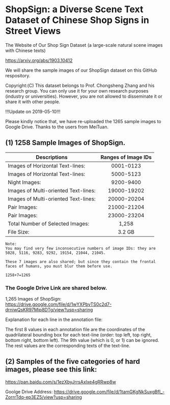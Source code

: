 # ShopSign: a Diverse Scene Text Dataset of Chinese Shop Signs in Street Views
The Website of Our Shop Sign Dataset (a large-scale natural scene images with Chinese texts)


https://arxiv.org/abs/1903.10412

We will share the sample images of our ShopSign dataset on this GitHub respository. 

Copyright:(C) This dataset belongs to Prof. Chongsheng Zhang and his research group. You can only use it for your own research purposes (industry or universities). However, you are not allowed to disseminate it or share it with other people. 

!!!Update on 2019-05-10!!!

Please kindly notice that, we have re-uploaded the 1265 sample images to Google Drive.  Thanks to the users from MeiTuan. 

## (1) 1258 Sample Images of ShopSign.

| Descriptions                         | Ranges of Image IDs  |
| ------------------------------------ | :-----------------:  |
| Images of Horizontal Text-lines:       | 0001-0123 |
| Images of Horizontal Text-lines:       | 5000-5123 |
| Night  Images:                         | 9200-9400 |
| Images of Multi-oriented Text-lines:   | 19000-19202 |
| Images of Multi-oriented Text-lines:   | 20000-20204 |
| Pair Images:                           | 21000-21204 |
| Pair Images:                           | 23000-23204 |
| Total Number of Selected Images:       | 1,258       |
| File Size:                             | 3.2 GB      |


```
Note: 
You may find very few inconsecutive numbers of image IDs: they are 5028, 5116, 9283, 9292, 19154, 21044, 21045.

These 7 images are also shared; but since they contain the frontal faces of humans, you must blur them before use. 

1258+7=1265
```
### The Google Drive Link are shared below. 

1,265 Images of ShopSign: https://drive.google.com/file/d/1wYXPbvTS0c2d7-drniwQsKR97Mip8DTg/view?usp=sharing


Explanation for each line in the annotation file:  

The first 8 values in each annotation file are the coordinates of the quadrilateral bounding box for each text-line (order: top left, top right, bottom right, bottom left). The 9th value (which is 0, or 1) can be ignored.  The rest values are the corresponding texts of the text-line.

## (2) Samples of the five  categories of hard images, please see this link: 

https://pan.baidu.com/s/1ezXbyJrrsAxlxe4gRRwp8w

Goolge Drive Address: https://drive.google.com/file/d/1tamGKgNkSuxgBfI_-ZorrrTdq-ep3EZ5/view?usp=sharing

